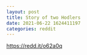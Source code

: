 ```yaml
--- 
layout: post 
title: Story of two Hodlers 
date: 2021-06-22 1624411197 
categories: reddit 
--- 
```

https://redd.it/o62a0q